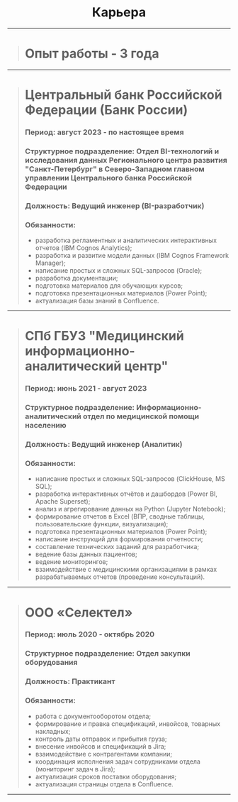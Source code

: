 <h1 align="center">Карьера</h1>

---
> # Опыт работы - 3 года
---
> # Центральный банк Российской Федерации (Банк России)
> ### Период: август 2023 - по настоящее время
> ### Структурное подразделение: Отдел BI-технологий и исследования данных Регионального центра развития "Санкт-Петербург" в Северо-Западном главном управлении Центрального банка Российской Федерации
> ### Должность: Ведущий инженер (BI-разработчик)
> ### Обязанности:
> - разработка регламентных и аналитических интерактивных отчетов (IBM Cognos Analytics);
> - разработка и развитие модели данных (IBM Cognos Framework Manager);
> - написание простых и сложных SQL-запросов (Oracle);
> - разработка документации;
> - подготовка материалов для обучающих курсов;
> - подготовка презентационных материалов (Power Point);
> - актуализация базы знаний в Confluence.
>   
---
> # СПб ГБУЗ "Медицинский информационно-аналитический центр"
> ### Период: июнь 2021 - август 2023
> ### Структурное подразделение: Информационно-аналитический отдел по медицинской помощи населению
> ### Должность: Ведущий инженер (Аналитик)
> ### Обязанности:
> - написание простых и сложных SQL-запросов (ClickHouse, MS SQL);
> - разработка интерактивных отчётов и дашбордов (Power BI, Apache Superset);
> - анализ и агрегирование данных на Python (Jupyter Notebook);
> - формирование отчетов в Excel (ВПР, сводные таблицы, пользовательские функции, визуализация);
> - подготовка презентационных материалов (Power Point);
> - написание инструкций для формирования отчетности;
> - составление технических заданий для разработчика;
> - ведение базы данных пациентов;
> - ведение мониторингов;
> - взаимодействие с медицинскими организациями в рамках разрабатываемых отчетов (проведение консультаций).
>   
---
> # ООО «Селектел»
> ### Период: июль 2020 - октябрь 2020
> ### Структурное подразделение: Отдел закупки оборудования
> ### Должность: Практикант
> ### Обязанности:
> - работа с документооборотом отдела;
> - формирование и правка спецификаций, инвойсов, товарных накладных;
> - контроль даты отправок и прибытия груза;
> - внесение инвойсов и спецификаций в Jira;
> - взаимодействие с контрагентами компании;
> - координация исполнения задач сотрудниками отдела (мониторинг задач в Jira);
> - актуализация сроков поставки оборудования;
> - актуализация страницы отдела в Confluence.
>   
---

